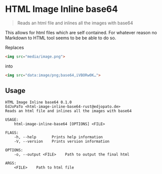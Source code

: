 # HTML Image Inline base64

> Reads an html file and inlines all the images with base64

This allows for html files which are self contained.
For whatever reason no Markdown to HTML tool seems to be be able to do so.

Replaces

```html
<img src="media/image.png">
```

into

```html
<img src="data:image/png;base64,iVBORw0K…">
```


## Usage

```plaintext
HTML Image Inline base64 0.1.0
EdJoPaTo <html-image-inline-base64-rust@edjopato.de>
Reads an html file and inlines all the images with base64

USAGE:
    html-image-inline-base64 [OPTIONS] <FILE>

FLAGS:
    -h, --help       Prints help information
    -V, --version    Prints version information

OPTIONS:
    -o, --output <FILE>    Path to output the final html

ARGS:
    <FILE>    Path to html file
```

